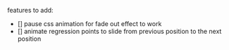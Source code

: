 features to add:
- [] pause css animation for fade out effect to work
- [] animate regression points to slide from previous position to the next position
